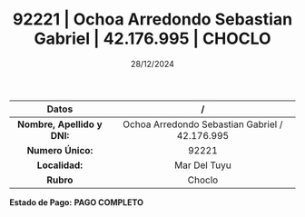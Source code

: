 ﻿---
title: 92221 | Ochoa Arredondo Sebastian Gabriel | 42.176.995 | CHOCLO
date: 28/12/2024
draft: false
tags: ['mar-del-tuyu', 'titular', 'choclo']
---

|          **Datos**          |  /  |
|:---------------------------:|:---:|
| **Nombre, Apellido y DNI:** | Ochoa Arredondo Sebastian Gabriel / 42.176.995 |
|      **Numero Único:**      | 92221 |
|        **Localidad:**       | Mar Del Tuyu |
|          **Rubro**          | Choclo |

**Estado de Pago:** **PAGO COMPLETO**
